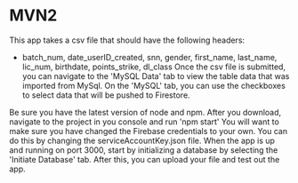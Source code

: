 # MVN2
This app takes a csv file that should have the following headers:
  - batch_num, date_userID_created, snn, gender, first_name, last_name, lic_num, birthdate, points_strike, dl_class
Once the csv file is submitted, you can navigate to the 'MySQL Data' tab to view the table data that was imported from MySql.
On the 'MySQL' tab, you can use the checkboxes to select data that will be pushed to Firestore.

Be sure you have the latest version of node and npm.
After you download, navigate to the project in you console and run 'npm start'
  You will want to make sure you have changed the Firebase credentials to your own. You can do this by changing the serviceAccountKey.json file.
When the app is up and running on port 3000, start by initializing a database by selecting the 'Initiate Database' tab.
  After this, you can upload your file and test out the app.

